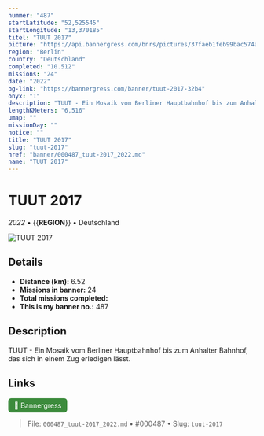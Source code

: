 ```yaml
---
nummer: "487"
startLatitude: "52,525545"
startLongitude: "13,370185"
titel: "TUUT 2017"
picture: "https://api.bannergress.com/bnrs/pictures/37faeb1feb99bac574a9d578d07fb0a1"
region: "Berlin"
country: "Deutschland"
completed: "10.512"
missions: "24"
date: "2022"
bg-link: "https://bannergress.com/banner/tuut-2017-32b4"
onyx: "1"
description: "TUUT - Ein Mosaik vom Berliner Hauptbahnhof bis zum Anhalter Bahnhof, das sich in einem Zug erledigen lässt."
lengthKMeters: "6,516"
umap: ""
missionDay: ""
notice: ""
title: "TUUT 2017"
slug: "tuut-2017"
href: "banner/000487_tuut-2017_2022.md"
name: "TUUT 2017"
---
```

# TUUT 2017

*2022* • {{__REGION__}} • Deutschland

![TUUT 2017](https://api.bannergress.com/bnrs/pictures/37faeb1feb99bac574a9d578d07fb0a1)



## Details
- **Distance (km):** 6.52
- **Missions in banner:** 24
- **Total missions completed:** 
- **This is my banner no.:** 487



## Description
TUUT - Ein Mosaik vom Berliner Hauptbahnhof bis zum Anhalter Bahnhof, das sich in einem Zug erledigen lässt.



## Links
<a href="https://bannergress.com/banner/tuut-2017-32b4" target="_blank" style="display:inline-block;margin-right:8px;padding:6px 12px;background:#3c8b3c;color:#fff;text-decoration:none;border-radius:6px;">🔗 Bannergress</a>



> File: `000487_tuut-2017_2022.md` • #000487 • Slug: `tuut-2017`
